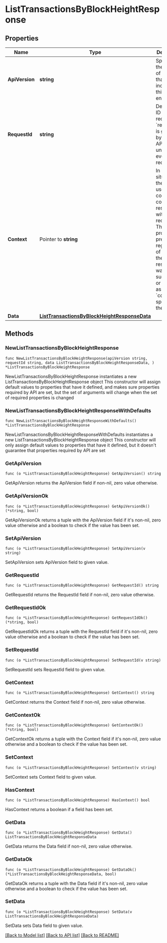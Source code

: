 # ListTransactionsByBlockHeightResponse

## Properties

Name | Type | Description | Notes
------------ | ------------- | ------------- | -------------
**ApiVersion** | **string** | Specifies the version of the API that incorporates this endpoint. | 
**RequestId** | **string** | Defines the ID of the request. The &#x60;requestId&#x60; is generated by Crypto APIs and it&#39;s unique for every request. | 
**Context** | Pointer to **string** | In batch situations the user can use the context to correlate responses with requests. This property is present regardless of whether the response was successful or returned as an error. &#x60;context&#x60; is specified by the user. | [optional] 
**Data** | [**ListTransactionsByBlockHeightResponseData**](ListTransactionsByBlockHeightResponseData.md) |  | 

## Methods

### NewListTransactionsByBlockHeightResponse

`func NewListTransactionsByBlockHeightResponse(apiVersion string, requestId string, data ListTransactionsByBlockHeightResponseData, ) *ListTransactionsByBlockHeightResponse`

NewListTransactionsByBlockHeightResponse instantiates a new ListTransactionsByBlockHeightResponse object
This constructor will assign default values to properties that have it defined,
and makes sure properties required by API are set, but the set of arguments
will change when the set of required properties is changed

### NewListTransactionsByBlockHeightResponseWithDefaults

`func NewListTransactionsByBlockHeightResponseWithDefaults() *ListTransactionsByBlockHeightResponse`

NewListTransactionsByBlockHeightResponseWithDefaults instantiates a new ListTransactionsByBlockHeightResponse object
This constructor will only assign default values to properties that have it defined,
but it doesn't guarantee that properties required by API are set

### GetApiVersion

`func (o *ListTransactionsByBlockHeightResponse) GetApiVersion() string`

GetApiVersion returns the ApiVersion field if non-nil, zero value otherwise.

### GetApiVersionOk

`func (o *ListTransactionsByBlockHeightResponse) GetApiVersionOk() (*string, bool)`

GetApiVersionOk returns a tuple with the ApiVersion field if it's non-nil, zero value otherwise
and a boolean to check if the value has been set.

### SetApiVersion

`func (o *ListTransactionsByBlockHeightResponse) SetApiVersion(v string)`

SetApiVersion sets ApiVersion field to given value.


### GetRequestId

`func (o *ListTransactionsByBlockHeightResponse) GetRequestId() string`

GetRequestId returns the RequestId field if non-nil, zero value otherwise.

### GetRequestIdOk

`func (o *ListTransactionsByBlockHeightResponse) GetRequestIdOk() (*string, bool)`

GetRequestIdOk returns a tuple with the RequestId field if it's non-nil, zero value otherwise
and a boolean to check if the value has been set.

### SetRequestId

`func (o *ListTransactionsByBlockHeightResponse) SetRequestId(v string)`

SetRequestId sets RequestId field to given value.


### GetContext

`func (o *ListTransactionsByBlockHeightResponse) GetContext() string`

GetContext returns the Context field if non-nil, zero value otherwise.

### GetContextOk

`func (o *ListTransactionsByBlockHeightResponse) GetContextOk() (*string, bool)`

GetContextOk returns a tuple with the Context field if it's non-nil, zero value otherwise
and a boolean to check if the value has been set.

### SetContext

`func (o *ListTransactionsByBlockHeightResponse) SetContext(v string)`

SetContext sets Context field to given value.

### HasContext

`func (o *ListTransactionsByBlockHeightResponse) HasContext() bool`

HasContext returns a boolean if a field has been set.

### GetData

`func (o *ListTransactionsByBlockHeightResponse) GetData() ListTransactionsByBlockHeightResponseData`

GetData returns the Data field if non-nil, zero value otherwise.

### GetDataOk

`func (o *ListTransactionsByBlockHeightResponse) GetDataOk() (*ListTransactionsByBlockHeightResponseData, bool)`

GetDataOk returns a tuple with the Data field if it's non-nil, zero value otherwise
and a boolean to check if the value has been set.

### SetData

`func (o *ListTransactionsByBlockHeightResponse) SetData(v ListTransactionsByBlockHeightResponseData)`

SetData sets Data field to given value.



[[Back to Model list]](../README.md#documentation-for-models) [[Back to API list]](../README.md#documentation-for-api-endpoints) [[Back to README]](../README.md)


